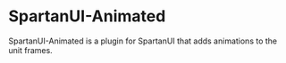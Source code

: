 # SpartanUI-Animated

SpartanUI-Animated is a plugin for SpartanUI that adds animations to the unit frames.
